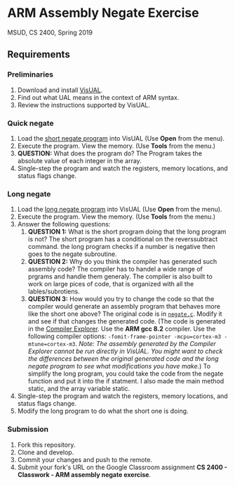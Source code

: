 # ARM Assembly Negate Exercise

MSUD, CS 2400, Spring 2019

## Requirements

### Preliminaries
1. Download and install [VisUAL](https://salmanarif.bitbucket.io/visual/downloads.html).
2. Find out what UAL means in the context of ARM syntax.
3. Review the instructions supported by VisUAL.

### Quick negate
1. Load the [short negate program](https://github.com/ivogeorg/cs2400-arm-asm-negate-exercise/blob/master/negate.S) into VisUAL (Use **Open** from the menu).
2. Execute the program. View the memory. (Use **Tools** from the menu.)
3. **QUESTION:** What does the program do?
    The Program takes the absolute value of each integer in the array.
4. Single-step the program and watch the registers, memory locations, and status flags change.

### Long negate
1. Load the [long negate program](https://github.com/ivogeorg/cs2400-arm-asm-negate-exercise/blob/master/negate_gcc_8_2.S) into VisUAL (Use **Open** from the menu).
2. Execute the program. View the memory. (Use **Tools** from the menu.)
3. Answer the following questions:
   1. **QUESTION 1:** What is the short program doing that the long program is not?
    The short program has a conditional on the reverssubtract command. the long program checks if a number is negative then goes to the negate subroutine. 
   2. **QUESTION 2:** Why do you think the compiler has generated such assembly code?
    The compiler has to handel a wide range of prgrams and handle them generaly. The compiler is also built to work on large pices of code, that is organized with all the lables/subrotiens. 
   3. **QUESTION 3:** How would you try to change the code so that the compiler would generate an assembly program that behaves more like the short one above? The original code is in [`negate.c`](https://github.com/ivogeorg/cs2400-arm-asm-negate-exercise/blob/master/negate.c). Modify it and see if that changes the generated code. (The code is generated in the [Compiler Explorer](https://godbolt.org). Use the **ARM gcc 8.2** compiler. Use the following compiler options: `-fomit-frame-pointer -mcpu=cortex-m3 -mtune=cortex-m3`. *Note: The assembly generated by the Compiler Explorer cannot be run directly in VisUAL. You might want to check the differences between the original generated code and the long negate program to see what modifications you have make.*)
   To simplify the long program, you could take the code from the negate function and put it into the if statment. I also made the main method static, and the array variable static. 
4. Single-step the program and watch the registers, memory locations, and status flags change.
5. Modify the long program to do what the short one is doing.

### Submission
1. Fork this repository.
2. Clone and develop.
3. Commit your changes and push to the remote.
4. Submit your fork's URL on the Google Classroom assignment **CS 2400 - Classwork - ARM assembly negate exercise**.
